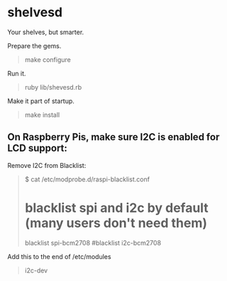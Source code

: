 shelvesd
========

Your shelves, but smarter.

Prepare the gems.
> make configure

Run it.
> ruby lib/shevesd.rb

Make it part of startup.
> make install


On Raspberry Pis, make sure I2C is enabled for LCD support:
-------------------------------
Remove I2C from Blacklist:
> $ cat /etc/modprobe.d/raspi-blacklist.conf
> # blacklist spi and i2c by default (many users don't need them)
> blacklist spi-bcm2708
> #blacklist i2c-bcm2708


Add this to the end of /etc/modules
> i2c-dev
